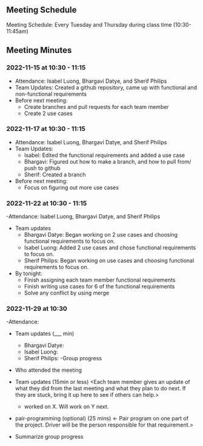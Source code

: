 ## Meeting Schedule

Meeting Schedule: Every Tuesday and Thursday during class time (10:30-11:45am)
  
## Meeting Minutes

### 2022-11-15 at 10:30 - 11:15
- Attendance: Isabel Luong, Bhargavi Datye, and Sherif Philips
- Team Updates: Created a github repository, came up with functional and
 non-functional requirements
- Before next meeting:
  - Create branches and pull requests for each team member
  - Create 2 use cases

### 2022-11-17 at 10:30 - 11:15
- Attendance: Isabel Luong, Bhargavi Datye, and Sherif Philips
- Team Updates: 
  - Isabel: Edited the functional requirements and added a use case
  - Bhargavi: Figured out how to make a branch, and how to pull from/ push to github
  - Sherif: Created a branch
- Before next meeting: 
  - Focus on figuring out more use cases

### 2022-11-22 at 10:30 - 11:15
-Attendance: Isabel Luong, Bhargavi Datye, and Sherif Philips
- Team updates
  - Bhargavi Datye: Began working on 2 use cases and choosing functional requirements to focus on.
  - Isabel Luong: Added 2 use cases and chose functional requirements to focus on.
  - Sherif Philips: Began working on use cases and choosing functional requirements to focus on.
- By tonight:
  - Finish assigning each team member functional requirements
  - Finish writing use cases for 6 of the functional requirements
  - Solve any conflict by using merge

### 2022-11-29 at 10:30
-Attendance: 
- Team updates (___ min)
  - Bhargavi Datye: 
  - Isabel Luong:
  - Sherif Philips: 
-Group progress

- Who attended the meeting
- Team updates (15min or less)
  <Each team member gives an update of what they did from the last meeting and what they plan to do next. If they are stuck, bring it up here to see if others can help.>
  - <name> worked on X. Will work on Y next. 

- pair-programming (optional) (25 mins)
  <- Pair program on one part of the project. Driver will be the person responsible for that requirement.>

- Summarize group progress
